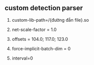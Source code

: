 ## custom detection parser


1. custom-lib-path=/{đường đẫn file}.so

2. net-scale-factor = 1.0

3. offsets = 104.0; 117.0; 123.0

4. force-implicit-batch-dim = 0 

5. interval=0
